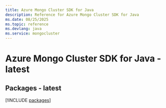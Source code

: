 ```yaml
---
title: Azure Mongo Cluster SDK for Java
description: Reference for Azure Mongo Cluster SDK for Java
ms.date: 08/25/2025
ms.topic: reference
ms.devlang: java
ms.service: mongocluster
---
```

# Azure Mongo Cluster SDK for Java - latest
## Packages - latest
[!INCLUDE [packages](mongo-cluster-index.md)]